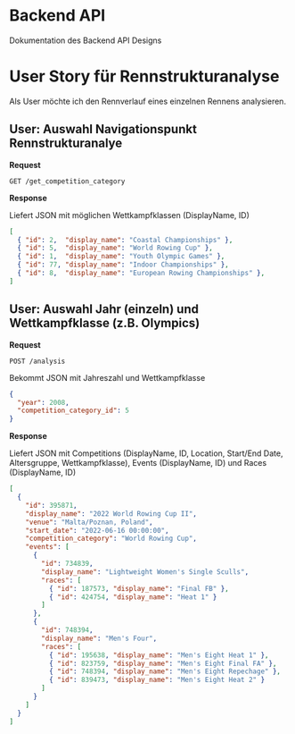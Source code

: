 # Backend API

Dokumentation des Backend API Designs

# User Story für Rennstrukturanalyse

Als User möchte ich den Rennverlauf eines einzelnen Rennens analysieren.

## User: Auswahl Navigationspunkt Rennstrukturanalye

**Request**

```http
GET /get_competition_category
```
**Response**

Liefert JSON mit möglichen Wettkampfklassen (DisplayName, ID)

```json
[
  { "id": 2,  "display_name": "Coastal Championships" },
  { "id": 5,  "display_name": "World Rowing Cup" },
  { "id": 1,  "display_name": "Youth Olympic Games" },
  { "id": 77, "display_name": "Indoor Championships" },
  { "id": 8,  "display_name": "European Rowing Championships" },
]
```

## User: Auswahl Jahr (einzeln) und Wettkampfklasse (z.B. Olympics)

**Request**

```http
POST /analysis
```

Bekommt JSON mit Jahreszahl und Wettkampfklasse

```json
{
  "year": 2008,
  "competition_category_id": 5
}
```

**Response**

Liefert JSON mit Competitions (DisplayName, ID, Location, Start/End Date, Altersgruppe, Wettkampfklasse), Events (DisplayName, ID) und Races (DisplayName, ID)

```json
[
  {
    "id": 395871,
    "display_name": "2022 World Rowing Cup II",
    "venue": "Malta/Poznan, Poland",
    "start_date": "2022-06-16 00:00:00",
    "competition_category": "World Rowing Cup",
    "events": [
      {
        "id": 734839,
        "display_name": "Lightweight Women's Single Sculls",
        "races": [
          { "id": 187573, "display_name": "Final FB" },
          { "id": 424754, "display_name": "Heat 1" }
        ]
      },
      {
        "id": 748394,
        "display_name": "Men's Four",
        "races": [
          { "id": 195638, "display_name": "Men's Eight Heat 1" },
          { "id": 823759, "display_name": "Men's Eight Final FA" },
          { "id": 748394, "display_name": "Men's Eight Repechage" },
          { "id": 839473, "display_name": "Men's Eight Heat 2" }
        ]
      }
    ]
  }
]
```
